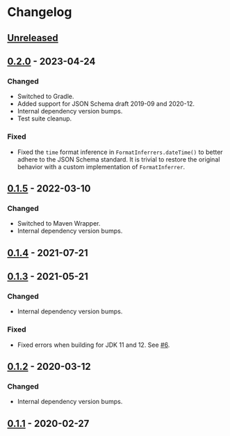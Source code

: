 # Changelog

## [Unreleased]

## [0.2.0] - 2023-04-24

### Changed

- Switched to Gradle.
- Added support for JSON Schema draft 2019-09 and 2020-12.
- Internal dependency version bumps.
- Test suite cleanup.

### Fixed

- Fixed the `time` format inference in `FormatInferrers.dateTime()` to better adhere to the JSON Schema standard. It is trivial to restore the original behavior with a custom implementation of `FormatInferrer`.

## [0.1.5] - 2022-03-10

### Changed

- Switched to Maven Wrapper.
- Internal dependency version bumps.

## [0.1.4] - 2021-07-21

## [0.1.3] - 2021-05-21

### Changed

- Internal dependency version bumps.

### Fixed

- Fixed errors when building for JDK 11 and 12. See [#6](https://github.com/saasquatch/json-schema-inferrer/pull/6).

## [0.1.2] - 2020-03-12

### Changed

- Internal dependency version bumps.

## [0.1.1] - 2020-02-27

[Unreleased]: https://github.com/saasquatch/json-schema-inferrer/compare/0.2.0...HEAD

[0.2.0]: https://github.com/saasquatch/json-schema-inferrer/compare/0.1.5...0.2.0

[0.1.5]: https://github.com/saasquatch/json-schema-inferrer/compare/0.1.4...0.1.5

[0.1.4]: https://github.com/saasquatch/json-schema-inferrer/compare/0.1.3...0.1.4

[0.1.3]: https://github.com/saasquatch/json-schema-inferrer/compare/0.1.2...0.1.3

[0.1.2]: https://github.com/saasquatch/json-schema-inferrer/compare/0.1.1...0.1.2

[0.1.1]: https://github.com/saasquatch/json-schema-inferrer/releases/tag/0.1.1
